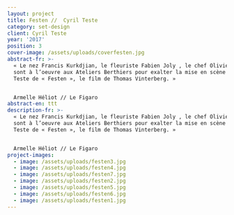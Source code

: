```yaml
---
layout: project
title: Festen //  Cyril Teste
category: set-design
client: Cyril Teste
year: '2017'
position: 3
cover-image: /assets/uploads/coverfesten.jpg
abstract-fr: >-
  « Le nez Francis Kurkdjian, le fleuriste Fabien Joly , le chef Olivier Théron
  sont à l’oeuvre aux Ateliers Berthiers pour exalter la mise en scène de Cyril
  Teste de « Festen », le film de Thomas Vinterberg. » 


  Armelle Héliot // Le Figaro
abstract-en: ttt
description-fr: >-
  « Le nez Francis Kurkdjian, le fleuriste Fabien Joly , le chef Olivier Théron
  sont à l’oeuvre aux Ateliers Berthiers pour exalter la mise en scène de Cyril
  Teste de « Festen », le film de Thomas Vinterberg. » 


  Armelle Héliot // Le Figaro
project-images:
  - image: /assets/uploads/festen3.jpg
  - image: /assets/uploads/festen4.jpg
  - image: /assets/uploads/festen7.jpg
  - image: /assets/uploads/festen2.jpg
  - image: /assets/uploads/festen5.jpg
  - image: /assets/uploads/festen6.jpg
  - image: /assets/uploads/festen1.jpg
---
```



